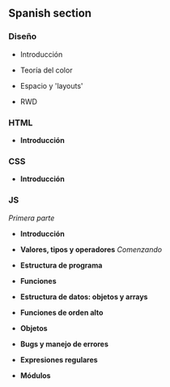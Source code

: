 ## Spanish section

### Diseño

- Introducción

- Teoría del color

- Espacio y 'layouts'

- RWD

### HTML

- **Introducción**

### CSS

- **Introducción**

### JS

*Primera parte*

- **Introducción**

- **Valores, tipos y operadores** *Comenzando*

- **Estructura de programa**

- **Funciones**

- **Estructura de datos: objetos y arrays**

- **Funciones de orden alto**

- **Objetos**

- **Bugs y manejo de errores**

- **Expresiones regulares**

- **Módulos**
